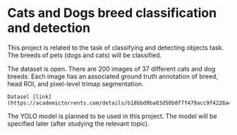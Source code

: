 # Cats and Dogs breed classification and detection 

This project is related to the task of classifying and detecting objects task. The breeds of pets (dogs and cats) will be classified.

The dataset is open. There are 200 images of 37 different cats and dog breeds. Each image has an associated ground truth annotation of breed, head ROI, and pixel-level trimap segmentation.

```
Datasel [link](https://academictorrents.com/details/b18bbd9ba03d50b0f7f479acc9f4228a408cecc1)
```

The YOLO model is planned to be used in this project. The model will be specified later (after studying the relevant topic).
